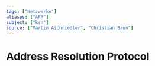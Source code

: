 ```yaml
---
tags: ["Netzwerke"]
aliases: ["ARP"]
subject: ["ksn"]
source: ["Martin Aichriedler", "Christian Baun"]
---
```


# Address Resolution Protocol